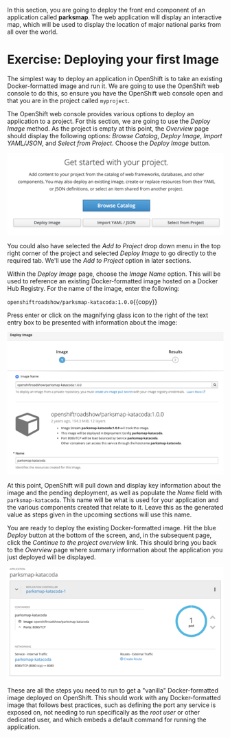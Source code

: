 In this section, you are going to deploy the front end component of an application called **parksmap**. The web application will display an interactive map, which will be used to display the location of major national parks from all over the world.

# Exercise: Deploying your first Image

The simplest way to deploy an application in OpenShift is to take an existing Docker-formatted image and run it. We are going to use the OpenShift web console to do this, so ensure you have the OpenShift web console open and that you are in the project called `myproject`.

The OpenShift web console provides various options to deploy an application to a project. For this section, we are going to use the *Deploy Image* method. As the project is empty at this point, the *Overview* page should display the following options: *Browse Catalog*, *Deploy Image*, *Import YAML/JSON*, and *Select from Project*. Choose the *Deploy Image* button.

![Add to Project](../../assets/introduction/getting-started/3add-to-empty-project.png)

You could also have selected the *Add to Project* drop down menu in the top right corner of the project and selected _Deploy Image_ to go directly to the required tab. We'll use the *Add to Project* option in later sections.

Within the *Deploy Image* page, choose the *Image Name* option. This will be used to reference an existing Docker-formatted image hosted on a Docker Hub Registry. For the name of the image, enter the following:

`openshiftroadshow/parksmap-katacoda:1.0.0`{{copy}}

Press enter or click on the magnifying glass icon to the right of the text entry box to be presented with information about the image:

![Deploy Image](../../assets/introduction/getting-started/3deploy-parksmap-image.png)

At this point, OpenShift will pull down and display key information about the image and the pending deployment, as well as populate the *Name* field with `parksmap-katacoda`. This name will be what is used for your application and the various components created that relate to it. Leave this as the generated value as steps given in the upcoming sections will use this name.

You are ready to deploy the existing Docker-formatted image. Hit the blue *Deploy* button at the bottom of the screen, and, in the subsequent page, click the *Continue to the project overview* link. This should bring you back to the *Overview* page where summary information about the application you just deployed will be displayed.

![Console Overview](../../assets/introduction/getting-started/3parksmap-overview.png)

These are all the steps you need to run to get a "vanilla" Docker-formatted image deployed on OpenShift. This should work with any Docker-formatted image that follows best practices, such as defining the port any service is exposed on, not needing to run specifically as the *root user* or other dedicated user, and which embeds a default command for running the application.
